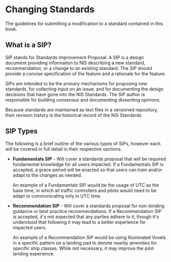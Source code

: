 # Changing Standards

The guidelines for submitting a modification to a standard contained in this book.

## What is a SIP?

SIP stands for Standards Improvement Proposal. A SIP is a design document providing information to NIS describing a new standard, recommendation, or a change to an existing standard. The SIP should provide a concise specification of the feature and a rationale for the feature.

SIPs are intended to be the primary mechanisms for proposing new standards, for collecting input on an issue, and for documenting the design decisions that have gone into the NIS Standards. The SIP author is responsible for building consensus and documenting dissenting opinions.

Because standards are maintained as text files in a versioned repository, their revision history is the historical record of the NIS Standards.

## SIP Types

The following is a brief outline of the various types of SIPs, however each will be covered in full detail in their respective sections.

- **Fundamentals SIP** - Will cover a standards proposal that will be required fundamental knowledge for all users impacted. If a Fundamentals SIP is accepted, a grace period will be enacted so that users can train and/or adapt to the changes as needed. 

  An example of a Fundamentals SIP would be the usage of UTC as the base time, in which all traffic controllers and pilots would need to be adapt to communicating only in UTC time. 
  
- **Recommendation SIP** - Will cover a standards proposal for non-binding guidance or best practice recommendations. If a Recommendation SIP is accepted, it's not expected that any parties adhere to it, though it's understood that following it may lead to a better experience for impacted users.

  An example of a Recommendation SIP would be using Illuminated Voxels in a specific pattern on a landing pad to denote nearby amenities for specific ship classes. While not necessary, it may improve the pilot landing experience. 
  
  
  
  

